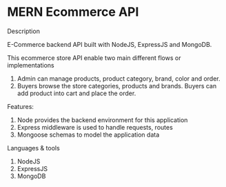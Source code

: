 # MERN Ecommerce API
Description

E-Commerce backend API built with NodeJS, ExpressJS and MongoDB.

This ecommerce store API enable two main different flows or implementations
1. Admin can manage products, product category, brand, color and order.
2. Buyers browse the store categories, products and brands. Buyers can add product into cart and place the order.

Features:

1. Node provides the backend environment for this application
2. Express middleware is used to handle requests, routes
3. Mongoose schemas to model the application data
 
Languages & tools

1. NodeJS
2. ExpressJS
3. MongoDB
